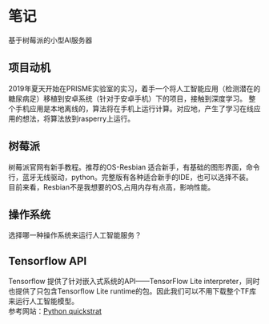 # 笔记
基于树莓派的小型AI服务器
## 项目动机
2019年夏天开始在PRISME实验室的实习，着手一个将人工智能应用（检测潜在的糖尿病足）移植到安卓系统（针对于安卓手机）下的项目，接触到深度学习。
整个手机应用是本地离线的，算法将在手机上运行计算。对应地，产生了学习在线应用的想法，将算法放到rasperry上运行。
## 树莓派
树莓派官网有新手教程。推荐的OS-Resbian 适合新手，有基础的图形界面，命令行，蓝牙无线驱动，python。完整版有各种适合新手的IDE，也可以选择不装。
目前来看，Resbian不是我想要的OS,占用内存有点高，影响性能。
## 操作系统
选择哪一种操作系统来运行人工智能服务？
## Tensorflow API
Tensorflow 提供了针对嵌入式系统的API——TensorFlow Lite interpreter，同时也提供了只包含Tensorflow Lite runtime的包。因此我们可以不用下载整个TF库来运行人工智能模型。  
参考网站：[Python quickstrat](https://www.tensorflow.org/lite/guide/python)
